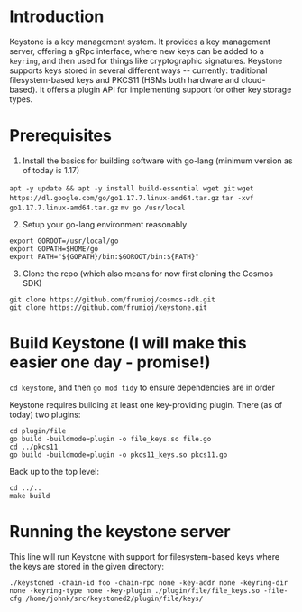 # Introduction

Keystone is a key management system. It provides a key management server, offering a gRpc interface, where new keys can be added to a `keyring`, and then used for things like cryptographic signatures. Keystone supports keys stored in several different ways -- currently: traditional filesystem-based keys and PKCS11 (HSMs both hardware and cloud-based). It offers a plugin API for implementing support for other key storage types.

# Prerequisites

1. Install the basics for building software with go-lang (minimum version as of today is 1.17)

`apt -y update && apt -y install build-essential wget git`
`wget https://dl.google.com/go/go1.17.7.linux-amd64.tar.gz`
`tar -xvf go1.17.7.linux-amd64.tar.gz`
`mv go /usr/local`

2. Setup your go-lang environment reasonably

```
export GOROOT=/usr/local/go
export GOPATH=$HOME/go
export PATH="${GOPATH}/bin:$GOROOT/bin:${PATH}"
```

3. Clone the repo (which also means for now first cloning the Cosmos SDK)

```
git clone https://github.com/frumioj/cosmos-sdk.git
git clone https://github.com/frumioj/keystone.git
```

# Build Keystone (I will make this easier one day - promise!)

`cd keystone`, and then
`go mod tidy` to ensure dependencies are in order

Keystone requires building at least one key-providing plugin. There (as of today) two plugins:

```
cd plugin/file
go build -buildmode=plugin -o file_keys.so file.go
cd ../pkcs11
go build -buildmode=plugin -o pkcs11_keys.so pkcs11.go
```

Back up to the top level:

```
cd ../..
make build
```

# Running the keystone server

This line will run Keystone with support for filesystem-based keys where the keys are stored in the given directory:

`./keystoned -chain-id foo -chain-rpc none -key-addr none -keyring-dir none -keyring-type none -key-plugin ./plugin/file/file_keys.so -file-cfg /home/johnk/src/keystoned2/plugin/file/keys/`